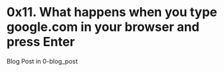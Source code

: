 # 0x11. What happens when you type google.com in your browser and press Enter

Blog Post in 0-blog_post

